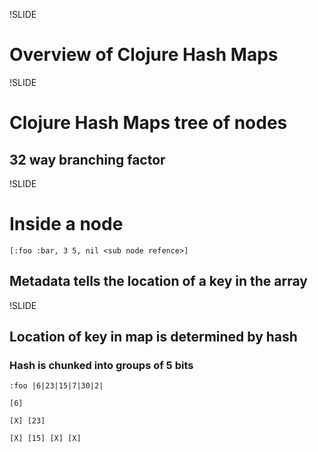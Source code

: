 !SLIDE

# Overview of Clojure Hash Maps

!SLIDE

# Clojure Hash Maps tree of nodes
## 32 way branching factor

!SLIDE

# Inside a node

`[:foo :bar, 3 5, nil <sub node refence>]`

## Metadata tells the location of a key in the array

!SLIDE

## Location of key in map is determined by hash
### Hash is chunked into groups of 5 bits

`:foo |6|23|15|7|30|2|`

`[6]`

`[X] [23]`

`[X] [15] [X] [X]`
